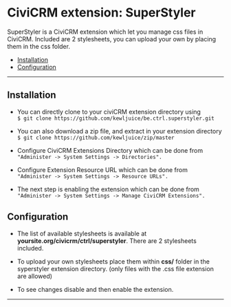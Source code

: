 # CiviCRM extension: SuperStyler

SuperStyler is a CiviCRM extension which let you manage css files in CiviCRM. Included are 2 stylesheets, you can upload your own by placing them in the css folder.
- [Installation](#installation)
- [Configuration](#configuration)

***

## Installation

- You can directly clone to your civiCRM extension directory using<br>
```$ git clone https://github.com/kewljuice/be.ctrl.superstyler.git```

- You can also download a zip file, and extract in your extension directory<br>
```$ git clone https://github.com/kewljuice/zip/master```

- Configure CiviCRM Extensions Directory which can be done from<br>
```"Administer -> System Settings -> Directories".```

- Configure Extension Resource URL which can be done from<br>
```"Administer -> System Settings -> Resource URLs".```

- The next step is enabling the extension which can be done from<br> 
```"Administer -> System Settings -> Manage CiviCRM Extensions".```

## Configuration

- The list of available stylesheets is available at **yoursite.org/civicrm/ctrl/superstyler**. There are 2 stylesheets included.

- To upload your own stylesheets place them within **css/** folder in the syperstyler extension directory. (only files with the .css file extension are allowed)

- To see changes disable and then enable the extension.

***